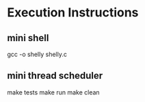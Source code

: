 # Execution Instructions

## mini shell
gcc -o shelly shelly.c

## mini thread scheduler
make tests
make run
make clean

